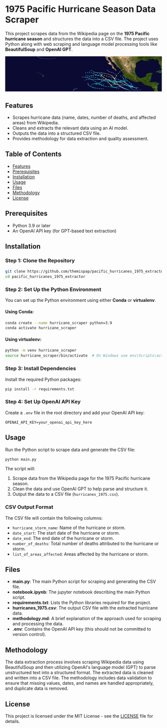 # 1975 Pacific Hurricane Season Data Scraper

This project scrapes data from the Wikipedia page on the **1975 Pacific hurricane season** and structures the data into a CSV file. The project uses Python along with web scraping and language model processing tools like **BeautifulSoup** and **OpenAI GPT**.

![](1975_Pacific_hurricane_season_summary_map_new.png)

## Features

- Scrapes hurricane data (name, dates, number of deaths, and affected areas) from Wikipedia.
- Cleans and extracts the relevant data using an AI model.
- Outputs the data into a structured CSV file.
- Provides methodology for data extraction and quality assessment.

## Table of Contents

- [Features](#features)
- [Prerequisites](#prerequisites)
- [Installation](#installation)
- [Usage](#usage)
- [Files](#files)
- [Methodology](#methodology)
- [License](#license)

## Prerequisites

- Python 3.9 or later
- An OpenAI API key (for GPT-based text extraction)

## Installation

### Step 1: Clone the Repository

```bash
git clone https://github.com/themispap/pacific_hurricanes_1975_extractor.git
cd pacific_hurricanes_1975_extractor

```

### Step 2: Set Up the Python Environment

You can set up the Python environment using either **Conda** or **virtualenv**.

#### Using Conda:

```bash
conda create --name hurricane_scraper python=3.9
conda activate hurricane_scraper
```

#### Using virtualenv:

```bash
python -m venv hurricane_scraper
source hurricane_scraper/bin/activate  # On Windows use env\Scripts\activate
```

### Step 3: Install Dependencies

Install the required Python packages:

```bash
pip install -r requirements.txt
```

### Step 4: Set Up OpenAI API Key

Create a `.env` file in the root directory and add your OpenAI API key:

```
OPENAI_API_KEY=your_openai_api_key_here
```

## Usage

Run the Python script to scrape data and generate the CSV file:

```bash
python main.py
```

The script will:

1. Scrape data from the Wikipedia page for the 1975 Pacific hurricane season.
2. Clean the data and use OpenAI GPT to help parse and structure it.
3. Output the data to a CSV file (`hurricanes_1975.csv`).

### CSV Output Format

The CSV file will contain the following columns:

- `hurricane_storm_name`: Name of the hurricane or storm.
- `date_start`: The start date of the hurricane or storm.
- `date_end`: The end date of the hurricane or storm.
- `number_of_deaths`: Total number of deaths attributed to the hurricane or storm.
- `list_of_areas_affected`: Areas affected by the hurricane or storm.

## Files

- **main.py**: The main Python script for scraping and generating the CSV file.
- **notebook.ipynb**: The jupyter notebook describing the main Python script.
- **requirements.txt**: Lists the Python libraries required for the project.
- **hurricanes_1975.csv**: The output CSV file with the extracted hurricane data.
- **methodology.md**: A brief explanation of the approach used for scraping and processing the data.
- **.env**: Contains the OpenAI API key (this should not be committed to version control).

## Methodology

The data extraction process involves scraping Wikipedia data using BeautifulSoup and then utilizing OpenAI's language model (GPT) to parse unstructured text into a structured format. The extracted data is cleaned and written into a CSV file. The methodology includes data validation to ensure that missing values, dates, and names are handled appropriately, and duplicate data is removed.

## License

This project is licensed under the MIT License - see the [LICENSE](LICENSE) file for details.